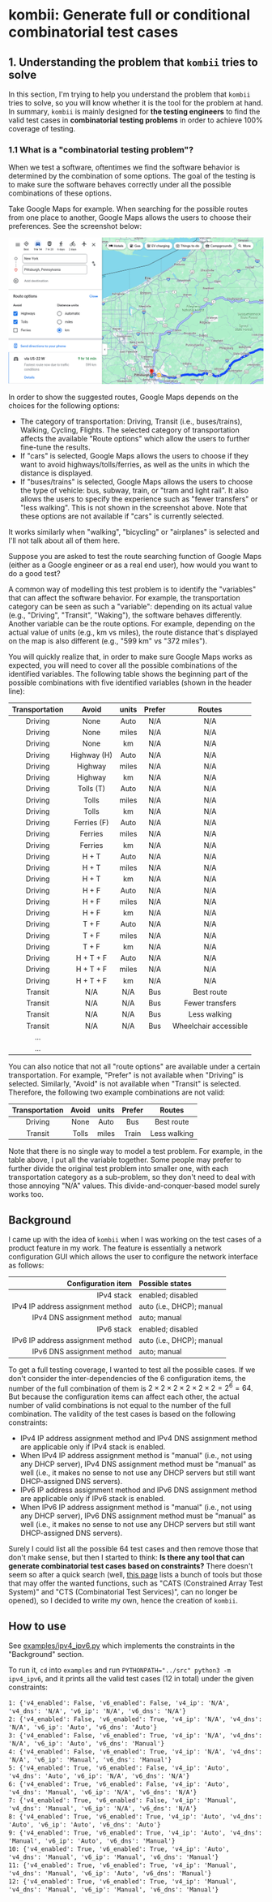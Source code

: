 # kombii: Generate full or conditional combinatorial test cases

## 1. Understanding the problem that `kombii` tries to solve

In this section, I'm trying to help you understand the problem that `kombii` tries to solve, so you will know whether it is the tool for the problem at hand. In summary, `kombii` is mainly designed for **the testing engineers** to find the valid test cases in **combinatorial testing problems** in order to achieve 100% coverage of testing.

### 1.1 What is a "combinatorial testing problem"?

When we test a software, oftentimes we find the software behavior is determined by the combination of some options. The goal of the testing is to make sure the software behaves correctly under all the possible combinations of these options.

Take Google Maps for example. When searching for the possible routes from one place to another, Google Maps allows the users to choose their preferences. See the screenshot below:

![Google Maps: From NYC to Pittsburgh](./images/google-map-ny-pit.png)

In order to show the suggested routes, Google Maps depends on the choices for the following options:
- The category of transportation: Driving, Transit (i.e., buses/trains), Walking, Cycling, Flights. The selected category of transportation affects the available "Route options" which allow the users to further fine-tune the results.
- If "cars" is selected, Google Maps allows the users to choose if they want to avoid highways/tolls/ferries, as well as the units in which the distance is displayed.
- If "buses/trains" is selected, Google Maps allows the users to choose the type of vehicle: bus, subway, train, or "tram and light rail". It also allows the users to specify the experience such as "fewer transfers" or "less walking". This is not shown in the screenshot above. Note that these options are not available if "cars" is currently selected.

It works similarly when "walking", "bicycling" or "airplanes" is selected and I'll not talk about all of them here.

Suppose you are asked to test the route searching function of Google Maps (either as a Google engineer or as a real end user), how would you want to do a good test?

A common way of modelling this test problem is to identify the "variables" that can affect the software behavior. For example, the transportation category can be seen as such a "variable": depending on its actual value (e.g., "Driving", "Transit", "Waking"), the software behaves differently. Another variable can be the route options. For example, depending on the actual value of units (e.g., km vs miles), the route distance that's displayed on the map is also different (e.g., "599 km" vs "372 miles").

You will quickly realize that, in order to make sure Google Maps works as expected, you will need to cover all the possible combinations of the identified variables. The following table shows the beginning part of the possible combinations with five identified variables (shown in the header line):

| Transportation | Avoid   | units | Prefer | Routes |
|:--------------:|:-------:|:-----:|:------:|:------:|
| Driving        | None    | Auto  | N/A    | N/A    |
| Driving        | None    | miles | N/A    | N/A    |
| Driving        | None    | km    | N/A    | N/A    |
| Driving        | Highway (H) | Auto  | N/A    | N/A    |
| Driving        | Highway | miles | N/A    | N/A    |
| Driving        | Highway | km    | N/A    | N/A    |
| Driving        | Tolls (T)  | Auto  | N/A    | N/A    |
| Driving        | Tolls   | miles | N/A    | N/A    |
| Driving        | Tolls   | km    | N/A    | N/A    |
| Driving        | Ferries (F) | Auto  | N/A    | N/A    |
| Driving        | Ferries | miles | N/A    | N/A    |
| Driving        | Ferries | km    | N/A    | N/A    |
| Driving        | H + T   | Auto  | N/A    | N/A    |
| Driving        | H + T   | miles | N/A    | N/A    |
| Driving        | H + T   | km    | N/A    | N/A    |
| Driving        | H + F   | Auto  | N/A    | N/A    |
| Driving        | H + F   | miles | N/A    | N/A    |
| Driving        | H + F   | km    | N/A    | N/A    |
| Driving        | T + F   | Auto  | N/A    | N/A    |
| Driving        | T + F   | miles | N/A    | N/A    |
| Driving        | T + F   | km    | N/A    | N/A    |
| Driving        | H + T + F   | Auto  | N/A    | N/A    |
| Driving        | H + T + F   | miles | N/A    | N/A    |
| Driving        | H + T + F   | km    | N/A    | N/A    |
| Transit        | N/A     | N/A   | Bus    | Best route |
| Transit        | N/A     | N/A   | Bus    | Fewer transfers |
| Transit        | N/A     | N/A   | Bus    | Less walking |
| Transit        | N/A     | N/A   | Bus    | Wheelchair accessible |
| ...            |
| ...            |

You can also notice that not all "route options" are available under a certain transportation. For example, "Prefer" is not available when "Driving" is selected. Similarly, "Avoid" is not available when "Transit" is selected. Therefore, the following two example combinations are not valid:

| Transportation | Avoid   | units | Prefer | Routes       |
|:--------------:|:-------:|:-----:|:------:|:------------:|
| Driving        | None    | Auto  | Bus    | Best route   |
| Transit        | Tolls   | miles | Train  | Less walking |

Note that there is no single way to model a test problem. For example, in the table above, I put all the variable together. Some people may prefer to further divide the original test problem into smaller one, with each transportation category as a sub-problem, so they don't need to deal with those annoying "N/A" values. This divide-and-conquer-based model surely works too.

## Background

I came up with the idea of `kombii` when I was working on the test cases of a product feature in my work. The feature is essentially a network configuration GUI which allows the user to configure the network interface as follows:

| Configuration item                | Possible states           |
|----------------------------------:|:--------------------------|
| IPv4 stack                        | enabled; disabled         |
| IPv4 IP address assignment method | auto (i.e., DHCP); manual |
| IPv4 DNS assignment method        | auto; manual              |
| IPv6 stack                        | enabled; disabled         |
| IPv6 IP address assignment method | auto (i.e., DHCP); manual |
| IPv6 DNS assignment method        | auto; manual              |

To get a full testing coverage, I wanted to test all the possible cases. If we don't consider the inter-dependencies of the 6 configuration items, the number of the full combination of them is $2 \times 2 \times 2 \times 2 \times 2 \times 2 = 2^6 = 64$. But because the configuration items can affect each other, the actual number of valid combinations is not equal to the number of the full combination. The validity of the test cases is based on the following constraints:
- IPv4 IP address assignment method and IPv4 DNS assignment method are applicable only if IPv4 stack is enabled.
- When IPv4 IP address assignment method is "manual" (i.e., not using any DHCP server), IPv4 DNS assignment method must be "manual" as well (i.e., it makes no sense to not use any DHCP servers but still want DHCP-assigned DNS servers).
- IPv6 IP address assignment method and IPv6 DNS assignment method are applicable only if IPv6 stack is enabled.
- When IPv6 IP address assignment method is "manual" (i.e., not using any DHCP server), IPv6 DNS assignment method must be "manual" as well (i.e., it makes no sense to not use any DHCP servers but still want DHCP-assigned DNS servers).

Surely I could list all the possible 64 test cases and then remove those that don't make sense, but then I started to think: **Is there any tool that can generate combinatorial test cases based on constraints?** There doesn't seem so after a quick search (well, [this page](https://github.com/jaccz/pairwise/blob/main/tools.md) lists a bunch of tools but those that may offer the wanted functions, such as "CATS (Constrained Array Test System)" and "CTS (Combinatorial Test Services)", can no longer be opened), so I decided to write my own, hence the creation of `kombii`.

## How to use

See [examples/ipv4_ipv6.py](./examples/ipv4_ipv6.py) which implements the constraints in the "Background" section.

To run it, `cd` into `examples` and run `PYTHONPATH="../src" python3 -m ipv4_ipv6`, and it prints all the valid test cases (12 in total) under the given constraints:

```
1: {'v4_enabled': False, 'v6_enabled': False, 'v4_ip': 'N/A', 'v4_dns': 'N/A', 'v6_ip': 'N/A', 'v6_dns': 'N/A'}
2: {'v4_enabled': False, 'v6_enabled': True, 'v4_ip': 'N/A', 'v4_dns': 'N/A', 'v6_ip': 'Auto', 'v6_dns': 'Auto'}
3: {'v4_enabled': False, 'v6_enabled': True, 'v4_ip': 'N/A', 'v4_dns': 'N/A', 'v6_ip': 'Auto', 'v6_dns': 'Manual'}
4: {'v4_enabled': False, 'v6_enabled': True, 'v4_ip': 'N/A', 'v4_dns': 'N/A', 'v6_ip': 'Manual', 'v6_dns': 'Manual'}
5: {'v4_enabled': True, 'v6_enabled': False, 'v4_ip': 'Auto', 'v4_dns': 'Auto', 'v6_ip': 'N/A', 'v6_dns': 'N/A'}
6: {'v4_enabled': True, 'v6_enabled': False, 'v4_ip': 'Auto', 'v4_dns': 'Manual', 'v6_ip': 'N/A', 'v6_dns': 'N/A'}
7: {'v4_enabled': True, 'v6_enabled': False, 'v4_ip': 'Manual', 'v4_dns': 'Manual', 'v6_ip': 'N/A', 'v6_dns': 'N/A'}
8: {'v4_enabled': True, 'v6_enabled': True, 'v4_ip': 'Auto', 'v4_dns': 'Auto', 'v6_ip': 'Auto', 'v6_dns': 'Auto'}
9: {'v4_enabled': True, 'v6_enabled': True, 'v4_ip': 'Auto', 'v4_dns': 'Manual', 'v6_ip': 'Auto', 'v6_dns': 'Manual'}
10: {'v4_enabled': True, 'v6_enabled': True, 'v4_ip': 'Auto', 'v4_dns': 'Manual', 'v6_ip': 'Manual', 'v6_dns': 'Manual'}
11: {'v4_enabled': True, 'v6_enabled': True, 'v4_ip': 'Manual', 'v4_dns': 'Manual', 'v6_ip': 'Auto', 'v6_dns': 'Manual'}
12: {'v4_enabled': True, 'v6_enabled': True, 'v4_ip': 'Manual', 'v4_dns': 'Manual', 'v6_ip': 'Manual', 'v6_dns': 'Manual'}
```

